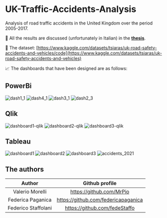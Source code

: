 # UK-Traffic-Accidents-Analysis
Analysis of road traffic accidents in the United Kingdom over the period 2005-2017.

📘 All the results are discussed (unfortunately in Italian) in the [**thesis**](https://github.com/MrPio/UK-Traffic-Accidents-Analysis/blob/main/UK%20road%20accident%20analysis%20-%20Valerio%20Morelli%20Federica%20Paganica%20Federico%20Staffolani.pdf).

📌 The dataset: [https://www.kaggle.com/datasets/tsiaras/uk-road-safety-accidents-and-vehicles/code](https://www.kaggle.com/datasets/tsiaras/uk-road-safety-accidents-and-vehicles)

📈 The dashboards that have been designed are as follows:

## PowerBi
![dash1_1](https://github.com/MrPio/UK-Traffic-Accidents-Analysis/assets/22773005/4c6df821-3d4f-4e0f-903b-3d5f6a9e9cc1)
![dash4_1](https://github.com/MrPio/UK-Traffic-Accidents-Analysis/assets/22773005/aaa7539b-88fe-4245-be45-9a29e235f679)
![dash3_1](https://github.com/MrPio/UK-Traffic-Accidents-Analysis/assets/22773005/688d130c-b9f1-43f6-90dd-43fa40fe14b8)
![dash2_3](https://github.com/MrPio/UK-Traffic-Accidents-Analysis/assets/22773005/7619a259-b032-498e-825a-b0b68b81c165)

## Qlik
![dashboard1-qlik](https://github.com/MrPio/UK-Traffic-Accidents-Analysis/assets/22773005/82fc73ac-934e-48b8-9698-553fa2320079)
![dashboard2-qlik](https://github.com/MrPio/UK-Traffic-Accidents-Analysis/assets/22773005/b41f18e4-b690-44ec-b95a-299af3b62c82)
![dashboard3-qlik](https://github.com/MrPio/UK-Traffic-Accidents-Analysis/assets/22773005/d7392733-2c06-4432-a663-6776bf76b8cd)

## Tableau
![dashboard1](https://github.com/MrPio/UK-Traffic-Accidents-Analysis/assets/22773005/06a44324-1a1c-427a-8e99-0d8343b09498)
![dashboard2](https://github.com/MrPio/UK-Traffic-Accidents-Analysis/assets/22773005/13109f81-e92f-4f7d-ba09-b1fc1c3ea2e0)
![dashboard3](https://github.com/MrPio/UK-Traffic-Accidents-Analysis/assets/22773005/04f7c093-09ba-4d60-9b69-f24f04727bbd)
![accidents_2021](https://github.com/MrPio/UK-Traffic-Accidents-Analysis/assets/22773005/5cffb8f3-f0fc-4645-89ae-09f009364ad4)

## The authors
|        Author       |            Github profile           |
|:-------------------:|:-----------------------------------:|
|   Valerio Morelli   |       https://github.com/MrPio      |
|  Federica Paganica  | https://github.com/federicapaganica |
| Federico Staffolani |    https://github.com/fedeStaffo    |
